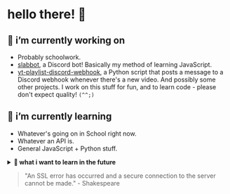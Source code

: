 # hello there! 👋

## 🔭 i’m currently working on
- Probably schoolwork.
- [slabbot](https://github.com/AndyThePie/slabbot), a Discord bot! Basically my method of learning JavaScript.
- [yt-playlist-discord-webhook](https://github.com/AndyThePie/yt-playlist-discord-webhook), a Python script that posts a message to a Discord webhook whenever there's a new video. 
And possibly some other projects. I work on this stuff for fun, and to learn code - please don't expect quality! `(^^;)`

## 🌱 i’m currently learning
- Whatever's going on in School right now.
- Whatever an API is.
- General JavaScript + Python stuff.

<details><summary><b>🍃 what i want to learn in the future</b></summary><p>
  <ul>
    <li> C++.
    <li> More (and better) webdev stuff.
    <li>Gamedev related things (looking at you, Godot!)
  </ul>
</p></details>

> "An SSL error has occurred and a secure connection to the server cannot be made."
\- Shakespeare
